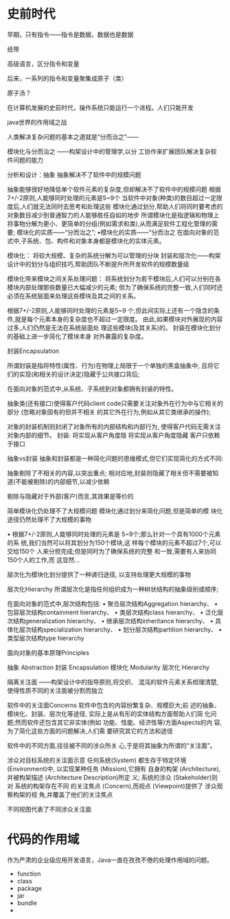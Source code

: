 
# 史前时代

早期，只有指令——指令是数据，数据也是数据

纸带

高级语言，区分指令和变量

后来，一系列的指令和变量聚集成原子（类）



原子汤？

在计算机发展的史前时代，操作系统只能运行一个进程。人们只能开发

java世界的作用域之战

人类解决复杂问题的基本之道就是“分而治之”——

模块化与分而治之
——构架设计中的管理学,以分 工协作来扩展团队解决复杂软
件问题的能力


分析和设计：抽象
抽象解决不了软件中的规模问题

抽象能够很好地降低单个软件元素的复杂度,但却解决不了软件中的规模问题
根据7+/-2原则,人能够同时处理的元素是5~9个
当软件中对象(种类)的数目超过一定限度后,人们就无法同时去思考和处理这些
模块化通过划分,帮助人们将同时要考虑的对象数目减少到普通智力的人能够胜任自如的地步
所谓模块化是指逻辑和物理上将事物分解为更小、更简单的分组(例如需求和类),从而满足软件工程化管理的需要;
模块化的实质——“分而治之”; •模块化的实质——“分而治之
在面向对象的范式中,子系统、包、构件和对象本身都是模块化的实体元素。

模块化：
将较大规模、复杂的系统分解为可以管理的分块
封装和层次化——构架设计中的划分与组织技巧,帮助团队不断提升所开发软件的规模数量级


模块化带来模块之间关系处理问题：
将系统划分为若干模块后,人们可以分别在各模块内部处理那些数量已大幅减少的元素;
但为了确保系统的完整一致,人们同时还必须在系统层面来处理这些模块及其之间的关系。

根据7+/-2原则,人能够同时处理的元素是5~9 个,但此间实际上还有一个隐含的条件,就是每个元素本身的复杂度也不超过一定限度。
由此,如果模块对外展现的内容过多,人们仍然是无法在系统层面处 理这些模块(及其关系)的。
封装在模块化划分的基础上进一步简化了模块本身 对外暴露的复杂度。

封装Encapsulation

所谓封装是指将特性(属性、行为)在物理上局限于一个单独的黑盒抽象中,
且将它们的实现(和相关的设计决定)隐藏于公共接口背后;

在面向对象的范式中,从系统、子系统到对象都拥有封装的特性。


抽象类(还有接口)使得客户代码client code只需要关注对象外在行为中与它相关的部分
(忽略对象固有的但并不相关 的其它外在行为,例如从其它类继承的操作); 

对象的封装机制则封闭了对象所有的内部结构和内部行为, 使得客户代码无需关注对象内部的细节。
封装:
将实现从客户角度隐 将实现从客户角度隐藏
客户只依赖于接口


抽象vs封装
抽象和封装都是一种简化问题的思维模式,但它们实现简化的方式不同:

抽象剔除了不相关的内容,以突出重点; 
相对应地,封装则隐藏了相关但不需要被知道(不能被剔除)的内部细节,以减少依赖

剔除与隐藏对于外部(客户)而言,其效果是等价的



简单模块化仍处理不了大规模问题
模块化通过划分来简化问题,但是简单的模 块化途径仍然处理不了大规模的事物

• 根据7+/-2原则,人能够同时处理的元素是 
5~9个;那么针对一个具有1000个元素的系
统,我们当然可以将其划分为150个模块,这
样每个模块的元素不超过7个,可以交给150个
人来分担完成;但是同时为了确保系统的完整
和一致,需要有人来协同150个人的工作,而
这显然...


层次化为模块化划分提供了一种递归途径, 以支持处理更大规模的事物


层次化Hierarchy
所谓层次化是指任何组织成为一种树状结构的抽象级别或顺序;

在面向对象的范式中,层次结构包括: 
• 聚合层次结构Aggregation hierarchy、
• 包容层次结构containment hierarchy、
• 类层次结构class hierarchy、
• 泛化层次结构generalization hierarchy、 
• 继承层次结构inheritance hierarchy、
• 具体化层次结构specialization hierarchy、 
• 划分层次结构partition hierarchy、
• 类型层次结构type hierarchy


面向对象的基本原理Principles

抽象 Abstraction
封装 Encapsulation
模块化 Modularity
层次化 Hierarchy


隔离关注面
——构架设计中的指导原则,将交织、 混沌的软件元素关系梳理清楚,使得性质不同的关注面被分割而独立

软件中的关注面Concerns
软件中包含的内容纷繁复杂、规模巨大;前
述的抽象、模块化、封装、层次化等途径,
实际上是从有形的实体结构方面帮助人们简
化问题;然而软件还包含其它非实体(例如
功能、性能、经济性等)方面Aspects的内
容,为了简化这些方面的问题解决,人们需
要研究其它的方法和途径


软件中的不同方面,往往被不同的涉众所关
心,于是将其抽象为所谓的“关注面”。



涉众对目标系统的关注面示意
任何系统(System) 都生存于特定环境 (Environment)中, 以实现某种任务 (Mission),它拥有 自身的构架 (Architecture), 并被构架描述 (Architecture Description)所定 义;
系统的涉众 (Stakeholder)则对 系统的构架存在不同 的关注焦点 (Concern),而视点 (Viewpoint)提供了 涉众观察构架的视 角,并覆盖了他们的关注焦点


不同视图代表了不同涉众关注面



# 代码的作用域

作为严肃的企业级应用开发语言，Java一直在孜孜不倦的处理作用域的问题。

- function
- class
- package
- jar
- bundle
- 